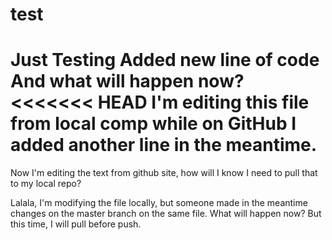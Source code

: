 # test
Just Testing
Added new line of code
And what will happen now?
<<<<<<< HEAD
I'm editing this file from local comp while on GitHub I added another line in the meantime.
=======
Now I'm editing the text from github site, how will I know I need to pull that to my local repo?

Lalala, I'm modifying the file locally, but someone made in the meantime changes on the master branch on the same file. What will happen now? But this time, I will pull before push.
